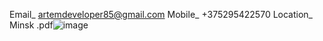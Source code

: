 Email_ artemdeveloper85@gmail.com Mobile_ +375295422570 Location_ Minsk .pdf![image](https://user-images.githubusercontent.com/74450175/115777932-95f66a00-a3be-11eb-86af-01c11ce10266.png)

